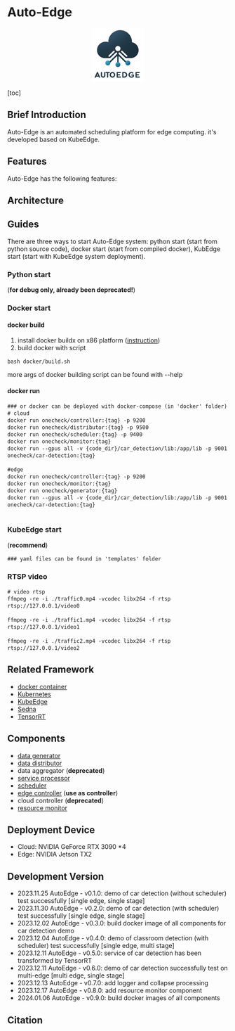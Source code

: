 # Auto-Edge

<center>
    <img src="pic/logo.png" alt="logo" width="120">
</center>

[toc]

## Brief Introduction


Auto-Edge is an automated scheduling platform for edge computing. it's developed based on KubeEdge.


## Features

Auto-Edge has the following features:

## Architecture


## Guides

There are three ways to start Auto-Edge system: python start (start from python source code), docker start (start from compiled docker), KubEdge start (start with KubeEdge system deployment).

### Python start 
(**for debug only, already been deprecated!**)

### Docker start
#### docker build
1. install docker buildx on x86 platform ([instruction](instructions/buildx.md))
2. build docker with script
```shell
bash docker/build.sh
```
more args of docker building script can be found with --help 

#### docker run
```shell
### or docker can be deployed with docker-compose (in 'docker' folder)
# cloud
docker run onecheck/controller:{tag} -p 9200
docker run onecheck/distributor:{tag} -p 9500
docker run onecheck/scheduler:{tag} -p 9400
docker run onecheck/monitor:{tag}
docker run --gpus all -v {code_dir}/car_detection/lib:/app/lib -p 9001  onecheck/car-detection:{tag}

#edge
docker run onecheck/controller:{tag} -p 9200
docker run onecheck/monitor:{tag}
docker run onecheck/generator:{tag}
docker run --gpus all -v {code_dir}/car_detection/lib:/app/lib -p 9001  onecheck/car-detection:{tag}


```

### KubeEdge start 
(**recommend**)
```shell
### yaml files can be found in 'templates' folder

```

### RTSP video 
```shell
# video rtsp
ffmpeg -re -i ./traffic0.mp4 -vcodec libx264 -f rtsp rtsp://127.0.0.1/video0

ffmpeg -re -i ./traffic1.mp4 -vcodec libx264 -f rtsp rtsp://127.0.0.1/video1

ffmpeg -re -i ./traffic2.mp4 -vcodec libx264 -f rtsp rtsp://127.0.0.1/video2
```

## Related Framework
- [docker container](https://github.com/docker/docker-ce)
- [Kubernetes](https://github.com/kubernetes/kubernetes)
- [KubeEdge](https://github.com/kubeedge/kubeedge)
- [Sedna](https://github.com/kubeedge/sedna)
- [TensorRT](https://developer.nvidia.com/tensorrt)

## Components
- [data generator](https://github.com/zwh2119/data-generator)
- [data distributor](https://github.com/zwh2119/data-distributor)
- data aggregator (**deprecated**)
- [service processor](https://github.com/zwh2119/car-detection)
- [scheduler](https://github.com/zwh2119/application-scheduler)
- [edge controller](https://github.com/zwh2119/edge-controller) (**use as controller**)
- cloud controller (**deprecated**)
- [resource monitor](https://github.com/zwh2119/resource-monitor)

## Deployment Device
- Cloud: NVIDIA GeForce RTX 3090 *4
- Edge: NVIDIA Jetson TX2

## Development Version
- 2023.11.25 AutoEdge - v0.1.0: demo of car detection (without scheduler) test successfully [single edge, single stage]
- 2023.11.30 AutoEdge - v0.2.0: demo of car detection (with scheduler) test successfully [single edge, single stage]
- 2023.12.02 AutoEdge - v0.3.0: build docker image of all components for car detection demo
- 2023.12.04 AutoEdge - v0.4.0: demo of classroom detection (with scheduler) test successfully [single edge, multi stage]
- 2023.12.11 AutoEdge - v0.5.0: service of car detection has been transformed by TensorRT 
- 2023.12.11 AutoEdge - v0.6.0: demo of car detection successfully test on multi-edge [multi edge, single stage]
- 2023.12.13 AutoEdge - v0.7.0: add logger and collapse processing
- 2023.12.17 AutoEdge - v0.8.0: add resource monitor component 
- 2024.01.06 AutoEdge - v0.9.0: build docker images of all components 


## Citation
